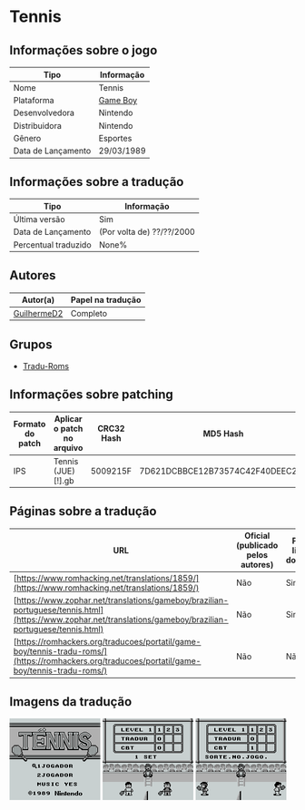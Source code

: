 # Tennis

## Informações sobre o jogo

| Tipo | Informação |
| ----------- | ----------- |
| Nome | Tennis |
| Plataforma | [Game Boy](../) |
| Desenvolvedora | Nintendo |
| Distribuidora | Nintendo |
| Gênero | Esportes |
| Data de Lançamento | 29/03/1989 |

## Informações sobre a tradução

| Tipo | Informação |
| ----------- | ----------- |
| Última versão | Sim |
| Data de Lançamento | (Por volta de) ??/??/2000 |
| Percentual traduzido | None% |

## Autores

| Autor(a) | Papel na tradução |
| ----------- | ----------- |
| [GuilhermeD2](../../../autores/guilhermed2/) | Completo |

## Grupos

* [Tradu\-Roms](../../../grupos/tradu-roms/)

## Informações sobre patching

| Formato do patch | Aplicar o patch no arquivo | CRC32 Hash | MD5 Hash |
| ----------- | ----------- | ----------- | ----------- |
| IPS | Tennis \(JUE\) \[\!\]\.gb | 5009215F | 7D621DCBBCE12B73574C42F40DEEC275 |

## Páginas sobre a tradução

| URL | Oficial (publicado pelos autores) | Possuí link de download |
| ----------- | ----------- | ----------- |
| [https://www.romhacking.net/translations/1859/](https://www.romhacking.net/translations/1859/) | Não | Sim |
| [https://www.zophar.net/translations/gameboy/brazilian-portuguese/tennis.html](https://www.zophar.net/translations/gameboy/brazilian-portuguese/tennis.html) | Não | Sim |
| [https://romhackers.org/traducoes/portatil/game-boy/tennis-tradu-roms/](https://romhackers.org/traducoes/portatil/game-boy/tennis-tradu-roms/) | Não | Não |

## Imagens da tradução

![Imagem de exemplo da tradução 1](1.png)
![Imagem de exemplo da tradução 2](2.png)
![Imagem de exemplo da tradução 3](3.png)